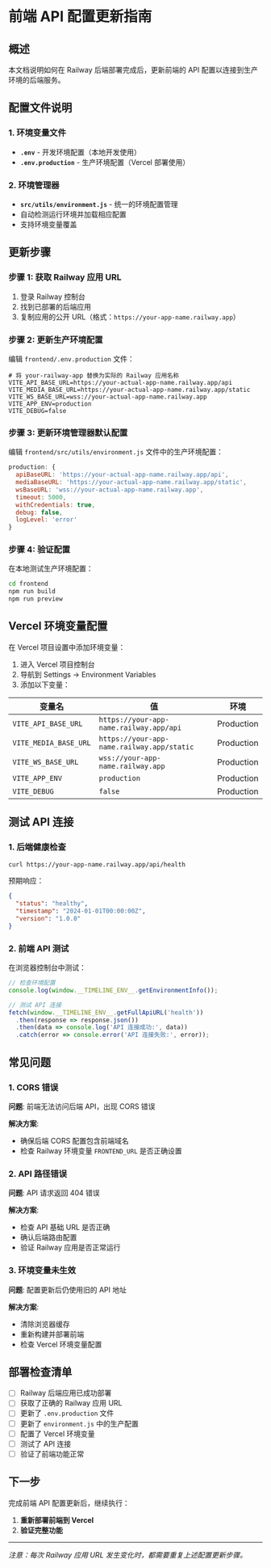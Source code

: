 # 前端 API 配置更新指南

## 概述

本文档说明如何在 Railway 后端部署完成后，更新前端的 API 配置以连接到生产环境的后端服务。

## 配置文件说明

### 1. 环境变量文件

- **`.env`** - 开发环境配置（本地开发使用）
- **`.env.production`** - 生产环境配置（Vercel 部署使用）

### 2. 环境管理器

- **`src/utils/environment.js`** - 统一的环境配置管理
- 自动检测运行环境并加载相应配置
- 支持环境变量覆盖

## 更新步骤

### 步骤 1: 获取 Railway 应用 URL

1. 登录 Railway 控制台
2. 找到已部署的后端应用
3. 复制应用的公开 URL（格式：`https://your-app-name.railway.app`）

### 步骤 2: 更新生产环境配置

编辑 `frontend/.env.production` 文件：

```env
# 将 your-railway-app 替换为实际的 Railway 应用名称
VITE_API_BASE_URL=https://your-actual-app-name.railway.app/api
VITE_MEDIA_BASE_URL=https://your-actual-app-name.railway.app/static
VITE_WS_BASE_URL=wss://your-actual-app-name.railway.app
VITE_APP_ENV=production
VITE_DEBUG=false
```

### 步骤 3: 更新环境管理器默认配置

编辑 `frontend/src/utils/environment.js` 文件中的生产环境配置：

```javascript
production: {
  apiBaseURL: 'https://your-actual-app-name.railway.app/api',
  mediaBaseURL: 'https://your-actual-app-name.railway.app/static',
  wsBaseURL: 'wss://your-actual-app-name.railway.app',
  timeout: 5000,
  withCredentials: true,
  debug: false,
  logLevel: 'error'
}
```

### 步骤 4: 验证配置

在本地测试生产环境配置：

```bash
cd frontend
npm run build
npm run preview
```

## Vercel 环境变量配置

在 Vercel 项目设置中添加环境变量：

1. 进入 Vercel 项目控制台
2. 导航到 Settings → Environment Variables
3. 添加以下变量：

| 变量名 | 值 | 环境 |
|--------|----|---------|
| `VITE_API_BASE_URL` | `https://your-app-name.railway.app/api` | Production |
| `VITE_MEDIA_BASE_URL` | `https://your-app-name.railway.app/static` | Production |
| `VITE_WS_BASE_URL` | `wss://your-app-name.railway.app` | Production |
| `VITE_APP_ENV` | `production` | Production |
| `VITE_DEBUG` | `false` | Production |

## 测试 API 连接

### 1. 后端健康检查

```bash
curl https://your-app-name.railway.app/api/health
```

预期响应：
```json
{
  "status": "healthy",
  "timestamp": "2024-01-01T00:00:00Z",
  "version": "1.0.0"
}
```

### 2. 前端 API 测试

在浏览器控制台中测试：

```javascript
// 检查环境配置
console.log(window.__TIMELINE_ENV__.getEnvironmentInfo());

// 测试 API 连接
fetch(window.__TIMELINE_ENV__.getFullApiURL('health'))
  .then(response => response.json())
  .then(data => console.log('API 连接成功:', data))
  .catch(error => console.error('API 连接失败:', error));
```

## 常见问题

### 1. CORS 错误

**问题**: 前端无法访问后端 API，出现 CORS 错误

**解决方案**:
- 确保后端 CORS 配置包含前端域名
- 检查 Railway 环境变量 `FRONTEND_URL` 是否正确设置

### 2. API 路径错误

**问题**: API 请求返回 404 错误

**解决方案**:
- 检查 API 基础 URL 是否正确
- 确认后端路由配置
- 验证 Railway 应用是否正常运行

### 3. 环境变量未生效

**问题**: 配置更新后仍使用旧的 API 地址

**解决方案**:
- 清除浏览器缓存
- 重新构建并部署前端
- 检查 Vercel 环境变量配置

## 部署检查清单

- [ ] Railway 后端应用已成功部署
- [ ] 获取了正确的 Railway 应用 URL
- [ ] 更新了 `.env.production` 文件
- [ ] 更新了 `environment.js` 中的生产配置
- [ ] 配置了 Vercel 环境变量
- [ ] 测试了 API 连接
- [ ] 验证了前端功能正常

## 下一步

完成前端 API 配置更新后，继续执行：

1. **重新部署前端到 Vercel**
2. **验证完整功能**

---

*注意：每次 Railway 应用 URL 发生变化时，都需要重复上述配置更新步骤。*